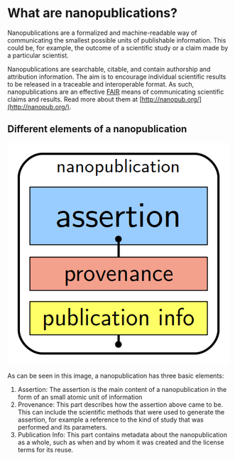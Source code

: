 # What are nanopublications?
Nanopublications are a formalized and machine-readable way of communicating the smallest possible units
of publishable information. This could be, for example, the outcome of a scientific study or a claim
made by a particular scientist.

Nanopublications are searchable, citable, and contain authorship and attribution
information. The aim is to encourage individual scientific results to be released in a traceable and
interoperable format. As such, nanopublications are an effective [FAIR](https://www.go-fair.org/fair-principles/)
means of communicating scientific claims and results. Read more about them at [http://nanopub.org/](http://nanopub.org/).

## Different elements of a nanopublication

![Schematic representation of a nanopub](../img/nanopub.png "Schematic representation of a nanopub")

As can be seen in this image, a nanopublication has three basic elements:

1. Assertion: The assertion is the main content of a nanopublication
in the form of an small atomic unit of information
2. Provenance: This part describes how the assertion above came to be.
This can include the scientific methods that were used to generate the assertion,
for example a reference to the kind of study that was performed and its parameters.
3. Publication Info:  This part contains metadata about the nanopublication as a whole,
such as when and by whom it was created and the license terms for its reuse.
